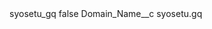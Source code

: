 <?xml version="1.0" encoding="UTF-8"?>
<CustomMetadata xmlns="http://soap.sforce.com/2006/04/metadata" xmlns:xsi="http://www.w3.org/2001/XMLSchema-instance" xmlns:xsd="http://www.w3.org/2001/XMLSchema">
    <label>syosetu_gq</label>
    <protected>false</protected>
    <values>
        <field>Domain_Name__c</field>
        <value xsi:type="xsd:string">syosetu.gq</value>
    </values>
</CustomMetadata>
